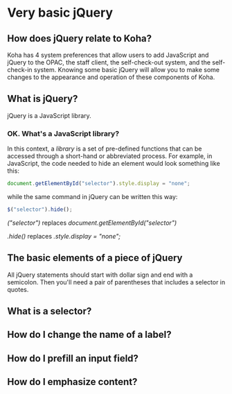 # Very basic jQuery


## How does jQuery relate to Koha?

Koha has 4 system preferences that allow users to add JavaScript and jQuery to the OPAC, the staff client, the self-check-out system, and the self-check-in system.  Knowing some basic jQuery will allow you to make some changes to the appearance and operation of these components of Koha.


## What is jQuery?

jQuery is a JavaScript library.


### OK.  What's a JavaScript library?

In this context, a *library* is a set of pre-defined functions that can be accessed through a short-hand or abbreviated process.  For example, in JavaScript, the code needed to hide an element would look something like this:

~~~ JavaScript
document.getElementById("selector").style.display = "none";
~~~

while the same command in jQuery can be written this way:

~~~ JavaScript
$("selector").hide();
~~~

_("selector")_ replaces _document.getElementById("selector")_

_.hide()_ replaces _.style.display = "none";_


## The basic elements of a piece of jQuery

All jQuery statements should start with dollar sign and end with a semicolon.  Then you'll need a pair of parentheses that includes a selector in quotes.


## What is a selector?

## How do I change the name of a label?

## How do I prefill an input field?

## How do I emphasize content?
